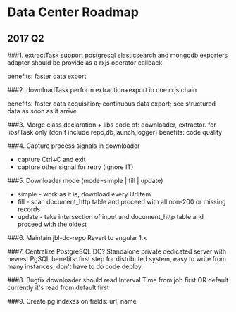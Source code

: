 # Data Center Roadmap

## 2017 Q2

###1. extractTask support postgresql elasticsearch and mongodb exporters
adapter should be provide as a rxjs operator callback.

benefits: faster data export

###2. downloadTask perform extraction+export in one rxjs chain

benefits:
faster data acquisition; continuous data export; see structured data as soon as it arrive

###3. Merge class declaration + libs code of: downloader, extractor. for libs/Task only (don't include repo,db,launch,logger)
benefits: code quality

###4. Capture process signals in downloader

* capture Ctrl+C and exit
* capture other signal for retry (ignore IT)

###5. Downloader mode (mode=simple | fill | update)

* simple - work as it is, download every UrlItem
* fill - scan document_http table and proceed with all non-200 or missing records
* update - take intersection of input and document_http table and proceed with the oldest

###6. Maintain jbl-dc-repo
Revert to angular 1.x

###7. Centralize PostgreSQL DC?
Standalone private dedicated server with newest PgSQL
benefits: first step for distributed system, easy to write from many instances, don't have to do code deploy.

###8. Bugfix downloader should read Interval Time from job first OR default
currently it's read from default first

###9. Create pg indexes on fields: url, name
